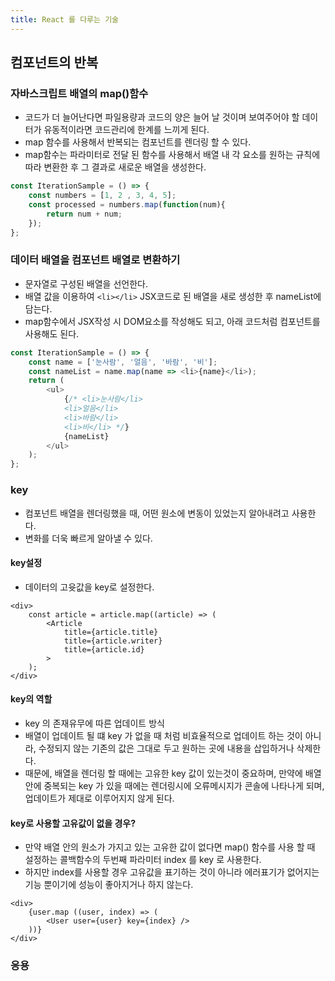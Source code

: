 ```yaml
---
title: React 를 다루는 기술
---
```


## 컴포넌트의 반복

### 자바스크립트 배열의 map()함수
- 코드가 더 늘어난다면 파일용량과 코드의 양은 늘어 날 것이며 보여주어야 할 데이터가 유동적이라면 코드관리에 한계를 느끼게 된다.
- map 함수를 사용해서 반복되는 컴포넌트를 렌더링 할 수 있다.
- map함수는 파라미터로 전달 된 함수를 사용해서 배열 내 각 요소를 원하는 규칙에 따라 변환한 후 그 결과로 새로운 배열을 생성한다.

```javascript
const IterationSample = () => {
    const numbers = [1, 2 , 3, 4, 5];
    const processed = numbers.map(function(num){
        return num + num;
    });
};
```


### 데이터 배열을 컴포넌트 배열로 변환하기
- 문자열로 구성된 배열을 선언한다.
- 배열 값을 이용하여 `<li></li>` JSX코드로 된 배열을 새로 생성한 후 nameList에 담는다.
- map함수에서 JSX작성 시 DOM요소를 작성해도 되고, 아래 코드처럼 컴포넌트를 사용해도 된다.

```javascript
const IterationSample = () => {
    const name = ['눈사람', '얼음', '바람', '비'];
    const nameList = name.map(name => <li>{name}</li>);
    return (
        <ul>
            {/* <li>눈사람</li>
            <li>얼음</li>
            <li>바람</li>
            <li>비</li> */}
            {nameList}
        </ul>
    );
};
```

### key
- 컴포넌트 배열을 렌더링했을 때, 어떤 원소에 변동이 있었는지 알아내려고 사용한다.
- 변화를 더욱 빠르게 알아낼 수 있다.


#### key설정
- 데이터의 고윳값을 key로 설정한다.


```
<div>
    const article = article.map((article) => (
        <Article
            title={article.title}
            title={article.writer}
            title={article.id}
        >
    );
</div>
```


#### key의 역할
- key 의 존재유무에 따른 업데이트 방식
- 배열이 업데이트 될 떄 key 가 없을 때 처럼 비효율적으로 업데이트 하는 것이 아니라, 수정되지 않는 기존의 값은 그대로 두고 원하는 곳에 내용을 삽입하거나 삭제한다.
- 때문에, 배열을 렌더링 할 때에는 고유한 key 값이 있는것이 중요하며, 만약에 배열안에 중복되는 key 가 있을 때에는 렌더링시에 오류메시지가 콘솔에 나타나게 되며, 업데이트가 제대로 이루어지지 않게 된다.

#### key로 사용할 고유값이 없을 경우?
- 만약 배열 안의 원소가 가지고 있는 고유한 값이 없다면 map() 함수를 사용 할 때 설정하는 콜백함수의 두번째 파라미터 index 를 key 로 사용한다.
- 하지만 index를 사용할 경우 고유값을 표기하는 것이 아니라 에러표기가 없어지는 기능 뿐이기에 성능이 좋아지거나 하지 않는다.
```
<div>
    {user.map ((user, index) => (
        <User user={user} key={index} />
    ))}
</div>
```

### 응용
